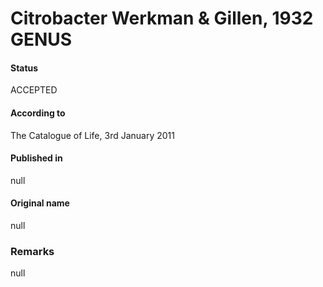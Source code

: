 # Citrobacter Werkman & Gillen, 1932 GENUS

#### Status
ACCEPTED

#### According to
The Catalogue of Life, 3rd January 2011

#### Published in
null

#### Original name
null

### Remarks
null